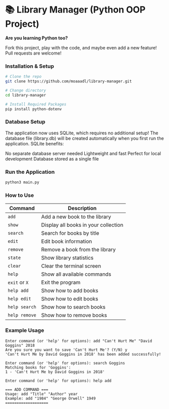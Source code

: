 # 📚 Library Manager (Python OOP Project)

**Are you learning Python too?**  
<p>Fork this project, play with the code, and maybe even add a new feature!  
Pull requests are welcome!</p>

<h3>Installation & Setup</h3>

```bash
# Clone the repo
git clone https://github.com/moaaadl/library-manager.git

# Change directory
cd library-manager

# Install Required Packages
pip install python-dotenv
```

<h3>Database Setup</h3>


<p>The application now uses SQLite, which requires no additional setup! The database file (library.db) will be created automatically when you first run the application.
SQLite benefits:

No separate database server needed
Lightweight and fast
Perfect for local development
Database stored as a single file</p>


<h3>Run the Application</h3>


```bash
python3 main.py
```
<h3>How to Use</h3>

| Command       | Description                          |
|---------------|--------------------------------------|
| `add`         | Add a new book to the library        |
| `show`        | Display all books in your collection |
| `search`      | Search for books by title            |
| `edit`        | Edit book information                |
| `remove`      | Remove a book from the library       |
| `state`       | Show library statistics              |
| `clear`       | Clear the terminal screen            |
| `help`        | Show all available commands          |
| `exit` or `X` | Exit the program                     |
| `help add`    | Show how to add books                |
| `help edit`   | Show how to edit books               |
| `help search` | Show how to search books             |
| `help remove` | Show how to remove books             |

<h3>Example Usage</h3>

```
Enter command (or 'help' for options): add "Can't Hurt Me" "David Goggins" 2018
Are you sure you want to save 'Can't Hurt Me'? (Y/N) y
'Can't Hurt Me by David Goggins in 2018' has been added successfully!

Enter command (or 'help' for options): search Goggins
Matching books for 'Goggins':
1 - 'Can't Hurt Me by David Goggins in 2018'

Enter command (or 'help' for options): help add

=== ADD COMMAND ===
Usage: add "Title" "Author" year
Example: add "1984" "George Orwell" 1949
===================
```
